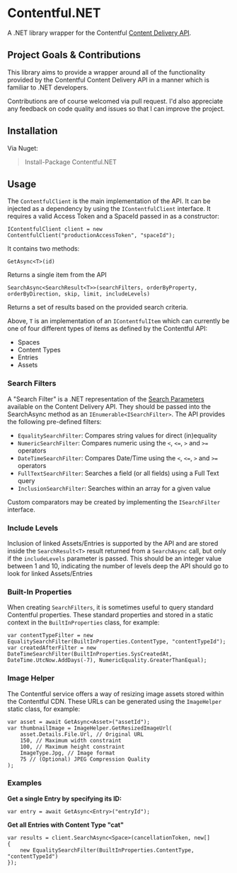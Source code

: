 # Contentful.NET

A .NET library wrapper for the Contentful [Content Delivery API](https://www.contentful.com/developers/documentation/content-delivery-api/).

## Project Goals & Contributions

This library aims to provide a wrapper around all of the functionality provided by the Contentful Content Delivery API in a manner which is familiar to .NET developers.

Contributions are of course welcomed via pull request. I'd also appreciate any feedback on code quality and issues so that I can improve the project.

## Installation

Via Nuget:
> Install-Package Contentful.NET

## Usage

The `ContentfulClient` is the main implementation of the API. It can be injected as a dependency by using the `IContentfulClient` interface. It requires a valid Access Token and a SpaceId passed in as a constructor:

    IContentfulClient client = new ContentfulClient("productionAccessToken", "spaceId");

It contains two methods:

    GetAsync<T>(id)

Returns a single item from the API
    
    SearchAsync<SearchResult<T>>(searchFilters, orderByProperty, orderByDirection, skip, limit, includeLevels)
    
Returns a set of results based on the provided search criteria.

Above, `T` is an implementation of an `IContentfulItem` which can currently be one of four different types of items as defined by the Contentful API: 

- Spaces
- Content Types
- Entries
- Assets

### Search Filters

A "Search Filter" is a .NET representation of the [Search Parameters](https://www.contentful.com/developers/documentation/content-delivery-api/#search) available on the Content Delivery API. They should be passed
into the SearchAsync method as an `IEnumerable<ISearchFilter>`. The API provides the following pre-defined filters:

- `EqualitySearchFilter`: Compares string values for direct (in)equality
- `NumericSearchFilter`: Compares numeric using the `<`, `<=`, `>` and `>=` operators
- `DateTimeSearchFilter`: Compares Date/Time using the `<`, `<=`, `>` and `>=` operators
- `FullTextSearchFilter`: Searches a field (or all fields) using a Full Text query
- `InclusionSearchFilter`: Searches within an array for a given value

Custom comparators may be created by implementing the `ISearchFilter` interface.

### Include Levels

Inclusion of linked Assets/Entries is supported by the API and are stored inside the `SearchResult<T>` result returned from a `SearchAsync` call, but only if the `includeLevels` parameter is passed. This should be an
integer value between 1 and 10, indicating the number of levels deep the API should go to look for linked Assets/Entries

### Built-In Properties

When creating `SearchFilters`, it is sometimes useful to query standard Contentful properties. These standard properties and stored in a static context in the `BuiltInProperties` class, for example:

    var contentTypeFilter = new EqualitySearchFilter(BuiltInProperties.ContentType, "contentTypeId");
	var createdAfterFilter = new DateTimeSearchFilter(BuiltInProperties.SysCreatedAt, DateTime.UtcNow.AddDays(-7), NumericEquality.GreaterThanEqual);
	
### Image Helper

The Contentful service offers a way of resizing image assets stored within the Contentful CDN. These URLs can be generated using the `ImageHelper` static class, for example:

	var asset = await GetAsync<Asset>("assetId");
	var thumbnailImage = ImageHelper.GetResizedImageUrl(
	    asset.Details.File.Url, // Original URL
	    150, // Maximum width constraint
		100, // Maximum height constraint
		ImageType.Jpg, // Image format
		75 // (Optional) JPEG Compression Quality
    );

### Examples

**Get a single Entry by specifying its ID:**

    var entry = await GetAsync<Entry>("entryId");

**Get all Entries with Content Type "cat"**

    var results = client.SearchAsync<Space>(cancellationToken, new[]
    {
        new EqualitySearchFilter(BuiltInProperties.ContentType, "contentTypeId")
    });
